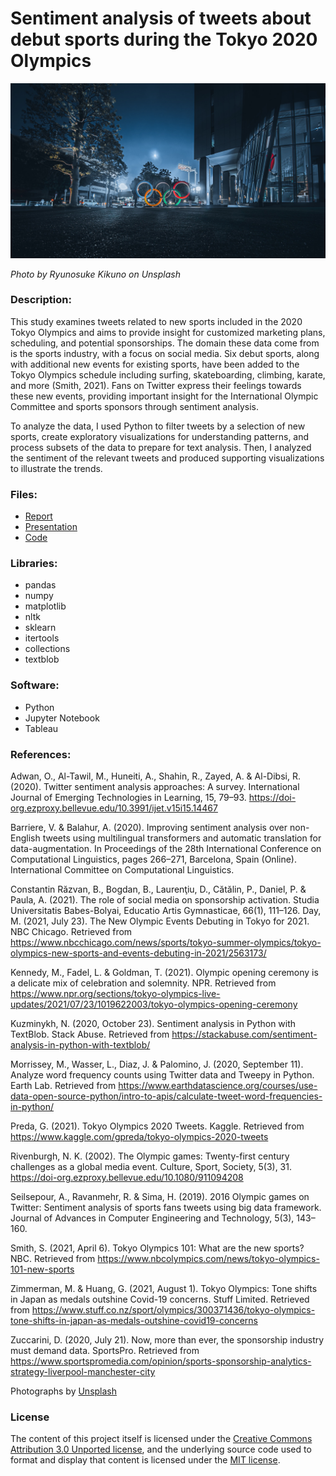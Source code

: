 # Sentiment analysis of tweets about debut sports during the Tokyo 2020 Olympics

![Tokyo Olympics](ryunosuke-kikuno-PUldfCtEoCk-unsplash.jpg)  

*Photo by Ryunosuke Kikuno on Unsplash*

### Description:  

This study examines tweets related to new sports included in the 2020 Tokyo Olympics and aims to provide insight for customized marketing plans, scheduling, and potential sponsorships. The domain these data come from is the sports industry, with a focus on social media. Six debut sports, along with additional new events for existing sports, have been added to the Tokyo Olympics schedule including surfing, skateboarding, climbing, karate, and more (Smith, 2021). Fans on Twitter express their feelings towards these new events, providing important insight for the International Olympic Committee and sports sponsors through sentiment analysis.  

To analyze the data, I used Python to filter tweets by a selection of new sports, create exploratory visualizations for understanding patterns, and process subsets of the data to prepare for text analysis. Then, I analyzed the sentiment of the relevant tweets and produced supporting visualizations to illustrate the trends.  


### Files: 
* [Report](https://corinnemedeiros.github.io/Projects/Tokyo-Olympics-Tweets/Tokyo-Olympics-Tweets_Report.pdf)
* [Presentation](https://youtu.be/cQGkowdax8g)
* [Code](https://corinnemedeiros.github.io/Projects/Tokyo-Olympics-Tweets/Tokyo-Olympics-Tweets.html)

### Libraries:  
* pandas  
* numpy  
* matplotlib  
* nltk  
* sklearn  
* itertools  
* collections  
* textblob  
    
### Software:  
* Python
* Jupyter Notebook
* Tableau  

### References:  

Adwan, O., Al-Tawil, M., Huneiti, A., Shahin, R., Zayed, A. & Al-Dibsi, R. (2020). Twitter sentiment analysis approaches: A survey. International Journal of Emerging Technologies in Learning, 15, 79–93. https://doi-org.ezproxy.bellevue.edu/10.3991/ijet.v15i15.14467  

Barriere, V. & Balahur, A. (2020). Improving sentiment analysis over non-English tweets using multilingual transformers and automatic translation for data-augmentation. In Proceedings of the 28th International Conference on Computational Linguistics, pages 266–271, Barcelona, Spain (Online). International Committee on Computational Linguistics.  

Constantin Răzvan, B., Bogdan, B., Laurenţiu, D., Cătălin, P., Daniel, P. & Paula, A. (2021). The role of social media on sponsorship activation. Studia Universitatis Babes-Bolyai, Educatio Artis Gymnasticae, 66(1), 111–126.
Day, M. (2021, July 23). The New Olympic Events Debuting in Tokyo for 2021. NBC Chicago. Retrieved from https://www.nbcchicago.com/news/sports/tokyo-summer-olympics/tokyo-olympics-new-sports-and-events-debuting-in-2021/2563173/  

Kennedy, M., Fadel, L. & Goldman, T. (2021). Olympic opening ceremony is a delicate mix of celebration and solemnity. NPR. Retrieved from https://www.npr.org/sections/tokyo-olympics-live-updates/2021/07/23/1019622003/tokyo-olympics-opening-ceremony  

Kuzminykh, N. (2020, October 23). Sentiment analysis in Python with TextBlob. Stack Abuse. Retrieved from https://stackabuse.com/sentiment-analysis-in-python-with-textblob/  

Morrissey, M., Wasser, L., Diaz, J. & Palomino, J. (2020, September 11). Analyze word frequency counts using Twitter data and Tweepy in Python. Earth Lab. Retrieved from https://www.earthdatascience.org/courses/use-data-open-source-python/intro-to-apis/calculate-tweet-word-frequencies-in-python/  

Preda, G. (2021). Tokyo Olympics 2020 Tweets. Kaggle. Retrieved from https://www.kaggle.com/gpreda/tokyo-olympics-2020-tweets  

Rivenburgh, N. K. (2002). The Olympic games: Twenty-first century challenges as a global media event. Culture, Sport, Society, 5(3), 31. https://doi-org.ezproxy.bellevue.edu/10.1080/911094208  

Seilsepour, A., Ravanmehr, R. & Sima, H. (2019). 2016 Olympic games on Twitter: Sentiment analysis of sports fans tweets using big data framework. Journal of Advances in Computer Engineering and Technology, 5(3), 143–160.  

Smith, S. (2021, April 6). Tokyo Olympics 101: What are the new sports? NBC. Retrieved from https://www.nbcolympics.com/news/tokyo-olympics-101-new-sports  

Zimmerman, M. & Huang, G. (2021, August 1). Tokyo Olympics: Tone shifts in Japan as medals outshine Covid-19 concerns. Stuff Limited. Retrieved from https://www.stuff.co.nz/sport/olympics/300371436/tokyo-olympics-tone-shifts-in-japan-as-medals-outshine-covid19-concerns  

Zuccarini, D. (2020, July 21). Now, more than ever, the sponsorship industry must demand data. SportsPro. Retrieved from https://www.sportspromedia.com/opinion/sports-sponsorship-analytics-strategy-liverpool-manchester-city  

Photographs by [Unsplash](https://unsplash.com/)  


### License
The content of this project itself is licensed under the [Creative Commons Attribution 3.0 Unported license](https://creativecommons.org/licenses/by/3.0/), and the underlying source code used to format and display that content is licensed under the [MIT license](https://github.com/github/choosealicense.com/blob/gh-pages/LICENSE.md).
